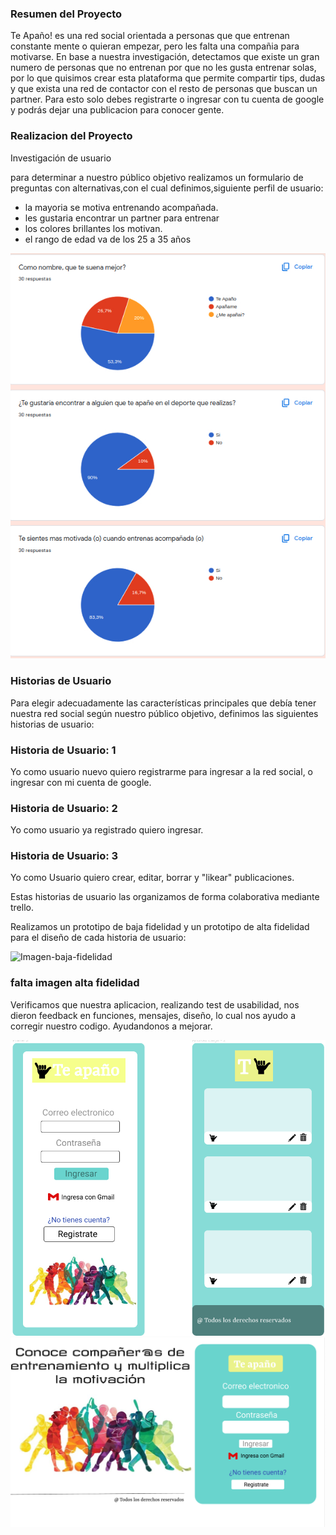 ### Resumen del Proyecto

Te Apaño! es una red social orientada a personas que que entrenan constante mente o quieran empezar, pero les falta una compañia para motivarse. En base a nuestra investigación, detectamos que existe un gran numero de personas que no entrenan por que no les gusta entrenar solas, por lo que quisimos crear esta plataforma que permite compartir tips, dudas y que exista una red de contactor con el resto de personas que buscan un partner. Para esto solo debes registrarte o ingresar con tu cuenta de google y podrás dejar una publicacion para conocer gente.

###  Realizacion del Proyecto
Investigación de usuario

para determinar a nuestro público objetivo realizamos un formulario de preguntas con alternativas,con el cual definimos,siguiente perfil de usuario:

   * la mayoria se motiva entrenando acompañada.
   * les gustaria encontrar un partner para entrenar 
   * los colores brillantes los motivan.
   * el rango de edad va de los 25 a 35 años

![Imagen-grafico](src/Imagenes/grafico.jpg) 

### Historias de Usuario

Para elegir adecuadamente las características principales que debía tener nuestra red social según nuestro público objetivo, definimos las siguientes historias de usuario:

### Historia de Usuario: 1
Yo como usuario nuevo quiero registrarme para ingresar a la red social, o ingresar con mi cuenta de google.

### Historia de Usuario: 2
Yo como usuario ya registrado quiero ingresar.

### Historia de Usuario: 3
Yo como Usuario quiero crear, editar, borrar y "likear" publicaciones.

Estas historias de usuario las organizamos de forma colaborativa mediante trello. 

Realizamos un prototipo de baja fidelidad y un prototipo de alta fidelidad para el diseño de cada historia de usuario:

![Imagen-baja-fidelidad](src/Imagenes/Baja-fidelidad.jpg) 
### falta imagen alta fidelidad

Verificamos que nuestra aplicacion, realizando test de usabilidad, nos dieron feedback en funciones, mensajes, diseño, lo cual nos ayudo a corregir nuestro codigo. Ayudandonos a mejorar.

![Imagen-alta-figma](src/Imagenes/prototipo-alta.jpg) 
![Imagen-baja-figma](src/Imagenes/vista-escritorio.png)
